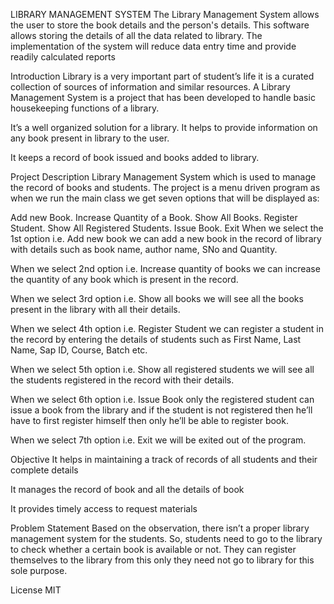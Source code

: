 LIBRARY MANAGEMENT SYSTEM
The Library Management System allows the user to store the book details and the person's details. This software allows storing the details of all the data related to library. The implementation of the system will reduce data entry time and provide readily calculated reports

Introduction
Library is a very important part of student’s life it is a curated collection of sources of information and similar resources. A Library Management System is a project that has been developed to handle basic housekeeping functions of a library.

It’s a well organized solution for a library. It helps to provide information on any book present in library to the user.

It keeps a record of book issued and books added to library.

Project Description
Library Management System which is used to manage the record of books and students. The project is a menu driven program as when we run the main class we get seven options that will be displayed as:

Add new Book.
Increase Quantity of a Book.
Show All Books.
Register Student.
Show All Registered Students.
Issue Book.
Exit
When we select the 1st option i.e. Add new book we can add a new book in the record of library with details such as book name, author name, SNo and Quantity.

When we select 2nd option i.e. Increase quantity of books we can increase the quantity of any book which is present in the record.

When we select 3rd option i.e. Show all books we will see all the books present in the library with all their details.

When we select 4th option i.e. Register Student we can register a student in the record by entering the details of students such as First Name, Last Name, Sap ID, Course, Batch etc.

When we select 5th option i.e. Show all registered students we will see all the students registered in the record with their details.

When we select 6th option i.e. Issue Book only the registered student can issue a book from the library and if the student is not registered then he’ll have to first register himself then only he’ll be able to register book.

When we select 7th option i.e. Exit we will be exited out of the program.

Objective
It helps in maintaining a track of records of all students and their complete details

It manages the record of book and all the details of book

It provides timely access to request materials

Problem Statement
Based on the observation, there isn’t a proper library management system for the students. So, students need to go to the library to check whether a certain book is available or not. They can register themselves to the library from this only they need not go to library for this sole purpose.

License
MIT
